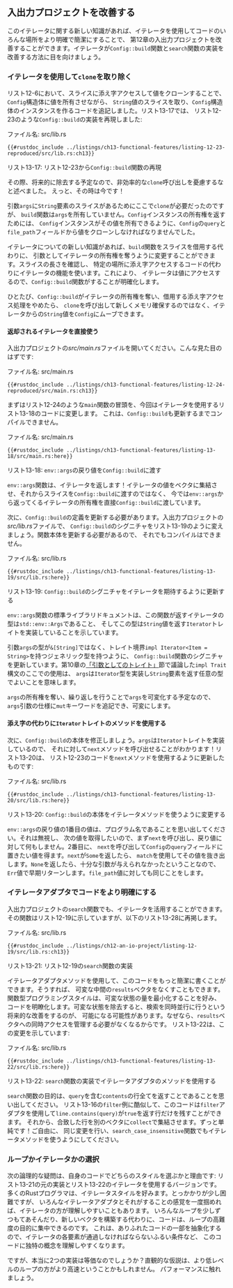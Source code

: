 <!--
## Improving Our I/O Project
-->

## 入出力プロジェクトを改善する

<!--
ここでは、withを条件のように訳している。(今まではなかったのに、)今はある状態で -> ...があればという意訳である
やはりwithは状態を表すだけなので、強すぎる気がしなくもない
-->

<!--
With this new knowledge about iterators, we can improve the I/O project in
Chapter 12 by using iterators to make places in the code clearer and more
concise. Let’s look at how iterators can improve our implementation of the
`Config::build` function and the `search` function.
-->

このイテレータに関する新しい知識があれば、イテレータを使用してコードのいろんな場所をより明確で簡潔にすることで、
第12章の入出力プロジェクトを改善することができます。イテレータが`Config::build`関数と`search`関数の実装を改善する方法に目を向けましょう。

<!--
### Removing a `clone` Using an Iterator
-->

### イテレータを使用して`clone`を取り除く

<!--
In Listing 12-6, we added code that took a slice of `String` values and created
an instance of the `Config` struct by indexing into the slice and cloning the
values, allowing the `Config` struct to own those values. In Listing 13-17,
we’ve reproduced the implementation of the `Config::build` function as it was
in Listing 12-23:
-->

リスト12-6において、スライスに添え字アクセスして値をクローンすることで、`Config`構造体に値を所有させながら、
`String`値のスライスを取り、`Config`構造体のインスタンスを作るコードを追記しました。リスト13-17では、
リスト12-23のような`Config::build`の実装を再現しました:

<!--
<span class="filename">Filename: src/lib.rs</span>
-->

<span class="filename">ファイル名: src/lib.rs</span>

```rust,ignore
{{#rustdoc_include ../listings/ch13-functional-features/listing-12-23-reproduced/src/lib.rs:ch13}}
```

<!--
<span class="caption">Listing 13-17: Reproduction of the `Config::build`
function from Listing 12-23</span>
-->

<span class="caption">リスト13-17: リスト12-23から`Config::build`関数の再現</span>

<!--
At the time, we said not to worry about the inefficient `clone` calls because
we would remove them in the future. Well, that time is now!
-->

その際、将来的に除去する予定なので、非効率的な`clone`呼び出しを憂慮するなと述べました。
えっと、その時は今です！

<!--
We needed `clone` here because we have a slice with `String` elements in the
parameter `args`, but the `build` function doesn’t own `args`. To return
ownership of a `Config` instance, we had to clone the values from the `query`
and `file_path` fields of `Config` so the `Config` instance can own its values.
-->

引数`args`に`String`要素のスライスがあるためにここで`clone`が必要だったのですが、
`build`関数は`args`を所有していません。`Config`インスタンスの所有権を返すためには、
`Config`インスタンスがその値を所有できるように、`Config`の`query`と`file_path`フィールドから値をクローンしなければなりませんでした。

<!--
ここも節冒頭と同様。やはり強すぎるか？
-->

<!--
With our new knowledge about iterators, we can change the `build` function to
take ownership of an iterator as its argument instead of borrowing a slice.
We’ll use the iterator functionality instead of the code that checks the length
of the slice and indexes into specific locations. This will clarify what the
`Config::build` function is doing because the iterator will access the values.
-->

イテレータについての新しい知識があれば、`build`関数をスライスを借用する代わりに、
引数としてイテレータの所有権を奪うように変更することができます。スライスの長さを確認し、
特定の場所に添え字アクセスするコードの代わりにイテレータの機能を使います。これにより、
イテレータは値にアクセスするので、`Config::build`関数がすることが明確化します。

<!--
Once `Config::build` takes ownership of the iterator and stops using indexing
operations that borrow, we can move the `String` values from the iterator into
`Config` rather than calling `clone` and making a new allocation.
-->

ひとたび、`Config::build`がイテレータの所有権を奪い、借用する添え字アクセス処理をやめたら、
`clone`を呼び出して新しくメモリ確保するのではなく、イテレータからの`String`値を`Config`にムーブできます。

<!--
#### Using the Returned Iterator Directly
-->

#### 返却されるイテレータを直接使う

<!--
Open your I/O project’s *src/main.rs* file, which should look like this:
-->

入出力プロジェクトの*src/main.rs*ファイルを開いてください。こんな見た目のはずです:

<!--
<span class="filename">Filename: src/main.rs</span>
-->

<span class="filename">ファイル名: src/main.rs</span>

```rust,ignore
{{#rustdoc_include ../listings/ch13-functional-features/listing-12-24-reproduced/src/main.rs:ch13}}
```

<!--
We’ll first change the start of the `main` function that we had in Listing
12-24 to the code in Listing 13-18, which this time uses an iterator. This
won’t compile until we update `Config::build` as well.
-->

まずはリスト12-24のような`main`関数の冒頭を、今回はイテレータを使用するリスト13-18のコードに変更します。
これは、`Config::build`も更新するまでコンパイルできません。

<!--
<span class="filename">Filename: src/main.rs</span>
-->

<span class="filename">ファイル名: src/main.rs</span>

```rust,ignore,does_not_compile
{{#rustdoc_include ../listings/ch13-functional-features/listing-13-18/src/main.rs:here}}
```

<!--
<span class="caption">Listing 13-18: Passing the return value of `env::args` to
`Config::build`</span>
-->

<span class="caption">リスト13-18: `env::args`の戻り値を`Config::build`に渡す</span>

<!--
The `env::args` function returns an iterator! Rather than collecting the
iterator values into a vector and then passing a slice to `Config::build`, now
we’re passing ownership of the iterator returned from `env::args` to
`Config::build` directly.
-->

`env::args`関数は、イテレータを返します！イテレータの値をベクタに集結させ、それからスライスを`Config::build`に渡すのではなく、
今では`env::args`から返ってくるイテレータの所有権を直接`Config::build`に渡しています。

<!--
Next, we need to update the definition of `Config::build`. In your I/O
project’s *src/lib.rs* file, let’s change the signature of `Config::build` to
look like Listing 13-19. This still won’t compile because we need to update the
function body.
-->

次に、`Config::build`の定義を更新する必要があります。入出力プロジェクトの*src/lib.rs*ファイルで、
`Config::build`のシグニチャをリスト13-19のように変えましょう。関数本体を更新する必要があるので、
それでもコンパイルはできません。

<!--
<span class="filename">Filename: src/lib.rs</span>
-->

<span class="filename">ファイル名: src/lib.rs</span>

```rust,ignore,does_not_compile
{{#rustdoc_include ../listings/ch13-functional-features/listing-13-19/src/lib.rs:here}}
```

<!--
<span class="caption">Listing 13-19: Updating the signature of `Config::build`
to expect an iterator</span>
-->

<span class="caption">リスト13-19: `Config::build`のシグニチャをイテレータを期待するように更新する</span>

<!--
The standard library documentation for the `env::args` function shows that the
type of the iterator it returns is `std::env::Args`, and that type implements
the `Iterator` trait and returns `String` values.
-->

`env::args`関数の標準ライブラリドキュメントは、この関数が返すイテレータの型は`std::env::Args`であること、
そしてこの型は`String`値を返す`Iterator`トレイトを実装していることを示しています。

<!--
We’ve updated the signature of the `Config::build` function so the parameter
`args` has a generic type with the trait bounds `impl Iterator<Item = String>`
instead of `&[String]`. This usage of the `impl Trait` syntax we discussed in
the [“Traits as Parameters”][impl-trait] section of Chapter 10
means that `args` can be any type that implements the `Iterator` type and
returns `String` items.
-->

引数`args`の型が`&[String]`ではなく、トレイト境界`impl Iterator<Item = String>`を持つジェネリック型を持つように、
`Config::build`関数のシグニチャを更新しています。第10章の[「引数としてのトレイト」][impl-trait]節で議論した`impl Trait`構文のここでの使用は、
`args`は`Iterator`型を実装し`String`要素を返す任意の型でよいことを意味します。


<!--
Because we’re taking ownership of `args` and we’ll be mutating `args` by
iterating over it, we can add the `mut` keyword into the specification of the
`args` parameter to make it mutable.
-->

`args`の所有権を奪い、繰り返しを行うことで`args`を可変化する予定なので、
`args`引数の仕様に`mut`キーワードを追記でき、可変にします。

<!--
#### Using `Iterator` Trait Methods Instead of Indexing
-->

#### 添え字の代わりに`Iterator`トレイトのメソッドを使用する

<!--
Next, we’ll fix the body of `Config::build`. Because `args` implements the
`Iterator` trait, we know we can call the `next` method on it! Listing 13-20
updates the code from Listing 12-23 to use the `next` method:
-->

次に、`Config::build`の本体を修正しましょう。`args`は`Iterator`トレイトを実装しているので、
それに対して`next`メソッドを呼び出せることがわかります！リスト13-20は、
リスト12-23のコードを`next`メソッドを使用するように更新したものです:

<!--
<span class="filename">Filename: src/lib.rs</span>
-->

<span class="filename">ファイル名: src/lib.rs</span>

```rust,noplayground
{{#rustdoc_include ../listings/ch13-functional-features/listing-13-20/src/lib.rs:here}}
```

<!--
<span class="caption">Listing 13-20: Changing the body of `Config::build` to use
iterator methods</span>
-->

<span class="caption">リスト13-20: `Config::build`の本体をイテレータメソッドを使うように変更する</span>

<!--
6行目真ん中のandを順接の理由で訳している。
-->

<!--
Remember that the first value in the return value of `env::args` is the name of
the program. We want to ignore that and get to the next value, so first we call
`next` and do nothing with the return value. Second, we call `next` to get the
value we want to put in the `query` field of `Config`. If `next` returns a
`Some`, we use a `match` to extract the value. If it returns `None`, it means
not enough arguments were given and we return early with an `Err` value. We do
the same thing for the `file_path` value.
-->

`env::args`の戻り値の1番目の値は、プログラム名であることを思い出してください。それは無視し、
次の値を取得したいので、まず`next`を呼び出し、戻り値に対して何もしません。2番目に、
`next`を呼び出して`Config`の`query`フィールドに置きたい値を得ます。`next`が`Some`を返したら、
`match`を使用してその値を抜き出します。`None`を返したら、十分な引数が与えられなかったということなので、
`Err`値で早期リターンします。`file_path`値に対しても同じことをします。

<!--
### Making Code Clearer with Iterator Adaptors
-->

### イテレータアダプタでコードをより明確にする

<!--
We can also take advantage of iterators in the `search` function in our I/O
project, which is reproduced here in Listing 13-21 as it was in Listing 12-19:
-->

入出力プロジェクトの`search`関数でも、イテレータを活用することができます。その関数はリスト12-19に示していますが、以下のリスト13-28に再掲します。

<!--
<span class="filename">Filename: src/lib.rs</span>
-->

<span class="filename">ファイル名: src/lib.rs</span>

```rust,ignore
{{#rustdoc_include ../listings/ch12-an-io-project/listing-12-19/src/lib.rs:ch13}}
```

<!--
<span class="caption">Listing 13-21: The implementation of the `search`
function from Listing 12-19</span>
-->

<span class="caption">リスト13-21: リスト12-19の`search`関数の実装</span>

<!--
We can write this code in a more concise way using iterator adaptor methods.
Doing so also lets us avoid having a mutable intermediate `results` vector. The
functional programming style prefers to minimize the amount of mutable state to
make code clearer. Removing the mutable state might enable a future enhancement
to make searching happen in parallel, because we wouldn’t have to manage
concurrent access to the `results` vector. Listing 13-22 shows this change:
-->

イテレータアダプタメソッドを使用して、このコードをもっと簡潔に書くことができます。そうすれば、
可変な中間の`results`ベクタをなくすこともできます。関数型プログラミングスタイルは、可変な状態の量を最小化することを好み、
コードを明瞭化します。可変な状態を除去すると、検索を同時並行に行うという将来的な改善をするのが、
可能になる可能性があります。なぜなら、`results`ベクタへの同時アクセスを管理する必要がなくなるからです。
リスト13-22は、この変更を示しています:

<!--
<span class="filename">Filename: src/lib.rs</span>
-->

<span class="filename">ファイル名: src/lib.rs</span>

```rust,ignore
{{#rustdoc_include ../listings/ch13-functional-features/listing-13-22/src/lib.rs:here}}
```

<!--
<span class="caption">Listing 13-22: Using iterator adaptor methods in the
implementation of the `search` function</span>
-->

<span class="caption">リスト13-22: `search`関数の実装でイテレータアダプタのメソッドを使用する</span>

<!--
Recall that the purpose of the `search` function is to return all lines in
`contents` that contain the `query`. Similar to the `filter` example in Listing
13-16, this code uses the `filter` adaptor to keep only the lines that
`line.contains(query)` returns `true` for. We then collect the matching lines
into another vector with `collect`. Much simpler! Feel free to make the same
change to use iterator methods in the `search_case_insensitive` function as
well.
-->

`search`関数の目的は、`query`を含む`contents`の行全てを返すことであることを思い出してください。
リスト13-16の`filter`例に酷似して、このコードは`filter`アダプタを使用して`line.contains(query)`が`true`を返す行だけを残すことができます。
それから、合致した行を別のベクタに`collect`で集結させます。ずっと単純です！ご自由に、
同じ変更を行い、`search_case_insensitive`関数でもイテレータメソッドを使うようにしてください。

<!--
### Choosing Between Loops or Iterators
-->

### ループかイテレータかの選択

<!--
The next logical question is which style you should choose in your own code and
why: the original implementation in Listing 13-21 or the version using
iterators in Listing 13-22. Most Rust programmers prefer to use the iterator
style. It’s a bit tougher to get the hang of at first, but once you get a feel
for the various iterator adaptors and what they do, iterators can be easier to
understand. Instead of fiddling with the various bits of looping and building
new vectors, the code focuses on the high-level objective of the loop. This
abstracts away some of the commonplace code so it’s easier to see the concepts
that are unique to this code, such as the filtering condition each element in
the iterator must pass.
-->

次の論理的な疑問は、自身のコードでどちらのスタイルを選ぶかと理由です: リスト13-21の元の実装とリスト13-22のイテレータを使用するバージョンです。
多くのRustプログラマは、イテレータスタイルを好みます。とっかかりが少し困難ですが、
いろんなイテレータアダプタとそれがすることの感覚を一度掴めれば、イテレータの方が理解しやすいこともあります。
いろんなループを少しずつもてあそんだり、新しいベクタを構築する代わりに、コードは、ループの高難度の目的に集中できるのです。
これは、ありふれたコードの一部を抽象化するので、イテレータの各要素が通過しなければならないふるい条件など、
このコードに独特の概念を理解しやすくなります。

<!--
But are the two implementations truly equivalent? The intuitive assumption
might be that the more low-level loop will be faster. Let’s talk about
performance.
-->

ですが、本当に2つの実装は等価なのでしょうか？直観的な仮説は、より低レベルのループの方がより高速ということかもしれません。
パフォーマンスに触れましょう。

<!--
[impl-trait]: ch10-02-traits.html#traits-as-parameters
-->

[impl-trait]: ch10-02-traits.html#引数としてのトレイト
